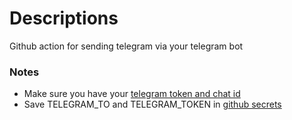 # Descriptions
Github action for sending telegram via your telegram bot

### Notes 
 - Make sure you have your [telegram token and chat id](https://tutorial.cytron.io/2021/09/01/how-to-create-a-telegram-bot-get-the-api-key-and-chat-id/)
 - Save TELEGRAM_TO and TELEGRAM_TOKEN in [github secrets](https://docs.github.com/en/actions/security-guides/encrypted-secrets)